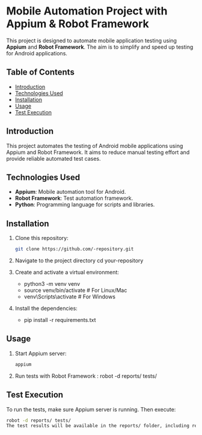 # Mobile Automation Project with Appium & Robot Framework

This project is designed to automate mobile application testing using **Appium** and **Robot Framework**. The aim is to simplify and speed up testing for Android applications.

## Table of Contents
- [Introduction](#introduction)
- [Technologies Used](#technologies-used)
- [Installation](#installation)
- [Usage](#usage)
- [Test Execution](#test-execution)

## Introduction
This project automates the testing of Android mobile applications using Appium and Robot Framework. It aims to reduce manual testing effort and provide reliable automated test cases.

## Technologies Used
- **Appium**: Mobile automation tool for Android.
- **Robot Framework**: Test automation framework.
- **Python**: Programming language for scripts and libraries.

## Installation
1. Clone this repository:
   ```bash
   git clone https://github.com/-repository.git
   
2. Navigate to the project directory
    cd your-repository

3. Create and activate a virtual environment:
    - python3 -m venv venv
    - source venv/bin/activate  # For Linux/Mac
    - venv\Scripts\activate     # For Windows

4. Install the dependencies:
    - pip install -r requirements.txt

## Usage
1. Start Appium server:
   ```bash
   appium

2. Run tests with Robot Framework : 
  robot -d reports/ tests/


## Test Execution
To run the tests, make sure Appium server is running. Then execute:
```bash
robot -d reports/ tests/
The test results will be available in the reports/ folder, including report.html and log.html.

